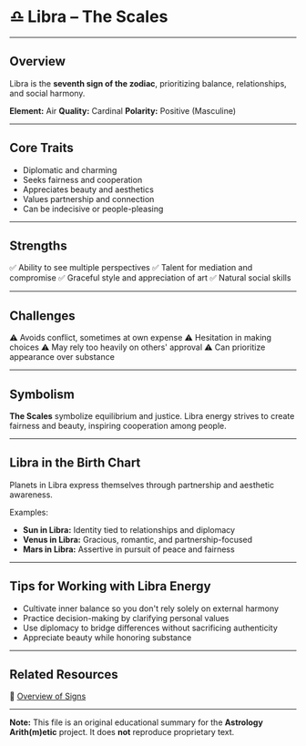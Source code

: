 # ♎ Libra – The Scales

---

## Overview

Libra is the **seventh sign of the zodiac**, prioritizing balance, relationships, and social harmony.

**Element:** Air
**Quality:** Cardinal
**Polarity:** Positive (Masculine)

---

## Core Traits

- Diplomatic and charming
- Seeks fairness and cooperation
- Appreciates beauty and aesthetics
- Values partnership and connection
- Can be indecisive or people-pleasing

---

## Strengths

✅ Ability to see multiple perspectives
✅ Talent for mediation and compromise
✅ Graceful style and appreciation of art
✅ Natural social skills

---

## Challenges

⚠️ Avoids conflict, sometimes at own expense
⚠️ Hesitation in making choices
⚠️ May rely too heavily on others' approval
⚠️ Can prioritize appearance over substance

---

## Symbolism

**The Scales** symbolize equilibrium and justice. Libra energy strives to create fairness and beauty, inspiring cooperation among people.

---

## Libra in the Birth Chart

Planets in Libra express themselves through partnership and aesthetic awareness.

Examples:

- **Sun in Libra:** Identity tied to relationships and diplomacy
- **Venus in Libra:** Gracious, romantic, and partnership-focused
- **Mars in Libra:** Assertive in pursuit of peace and fairness

---

## Tips for Working with Libra Energy

- Cultivate inner balance so you don't rely solely on external harmony
- Practice decision-making by clarifying personal values
- Use diplomacy to bridge differences without sacrificing authenticity
- Appreciate beauty while honoring substance

---

## Related Resources

📄 [Overview of Signs](../Overview_of_Signs.md)

---

**Note:**
This file is an original educational summary for the **Astrology Arith(m)etic** project. It does **not** reproduce proprietary text.
